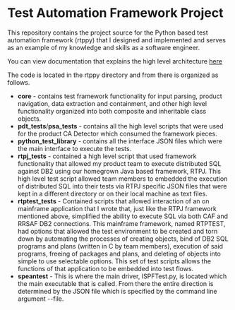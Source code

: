 # Test Automation Framework Project
This repository contains the project source for the Python based test automation framework (rtppy) that I designed and implemented and serves as an example of my knowledge and skills as a software engineer.

You can view documentation that explains the high level architecture [here](https://prowler0305.github.io/andrew-spear-personal/rtppy/automation_architecture/)

The code is located in the rtppy directory and from there is organized as follows.

* **core** - contains test framework functionality for input parsing, product navigation, data extraction and containment, and other high level functionality organized into both composite and inheritable class objects.
* **pdt_tests**/**psa_tests** - contains all the high level scripts that were used for the product CA Detector which consumed the framework pieces.
* **python_test_library** - contains all the interface JSON files which were the main interface to execute the tests.
* **rtpj_tests** - contained a high level script that used framework functionality that allowed my product team to execute distributed SQL against DB2 using our homegrown Java based framework, RTPJ. This high level test script allowed team members to embedded the execution of distributed SQL into their tests via RTPJ specific JSON files that were kept in a different directory or on their local machine as text files.
* **rtptest_tests** - Contained scripts that allowed interaction of an on mainframe application that I wrote that, just like the RTPJ framework mentioned above, simplified the ability to execute SQL via both CAF and RRSAF DB2 connections. This mainframe framework, named RTPTEST, had options that allowed the test environment to be created and torn down by automating the processes of creating objects, bind of DB2 SQL programs and plans (written in C by team members), execution of said programs, freeing of packages and plans, and deleting of objects into simple to use selectable options. This set of test scripts allows the functions of that application to be embedded into test flows.
* **speantest** - This is where the main driver, ISPFTest.py, is located which the main executable that is called. From there the entire direction is determined by the JSON file which is specified by the command line argument --file.
